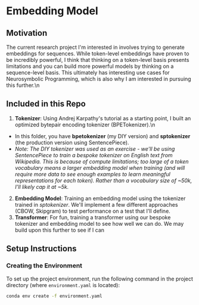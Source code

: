 # Embedding Model

## Motivation
The current research project I'm interested in involves trying to generate embeddings for sequences. While token-level embeddings have proven to be incredibly powerful, I think that thinking on a token-level basis presents limitations and you can build more powerful models by thinking on a sequence-level basis. This ultimately has interesting use cases for Neurosymbolic Programming, which is also why I am interested in pursuing this further.\n

## Included in this Repo
1. **Tokenizer**: Using Andrej Karpathy's tutorial as a starting point, I built an optimized bytepair encoding tokenizer (BPETokenizer).\n
- In this folder, you have **bpetokenizer** (my DIY version) and **sptokenizer** (the production version using SentencePiece).
- *Note: The DIY tokenizer was used as an exercise - we'll be using SentencePiece to train a bespoke tokenizer on English text from Wikipedia. This is because of compute limitations; too large of a token vocabulary means a larger embedding model when training (and will require more data to see enough examples to learn meaningful representations for each token). Rather than a vocabulary size of ~50k, I'll likely cap it at ~5k.*
2. **Embedding Model**: Training an embedding model using the tokenizer trained in *sptokenizer*. We'll implement a few different approaches (CBOW, Skipgram) to test performance on a test that I'll define.
3. **Transformer**: For fun, training a transformer using our bespoke tokenizer and embedding model to see how well we can do. We may build upon this further to see if I can 


## Setup Instructions

### Creating the Environment
To set up the project environment, run the following command in the project directory (where `environment.yaml` is located):

```bash
conda env create -f environment.yaml
```